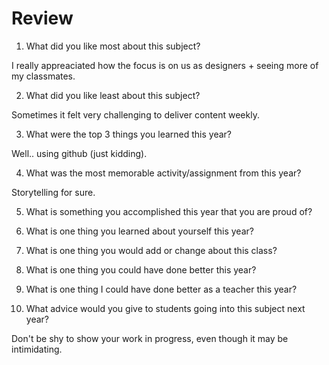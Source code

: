 # Review

1. What did you like most about this subject?

I really appreaciated how the focus is on us as designers + seeing more of my classmates. 

2. What did you like least about this subject?

Sometimes it felt very challenging to deliver content weekly.

3. What were the top 3 things you learned this year?

Well.. using github (just kidding). 

4. What was the most memorable activity/assignment from this year?

Storytelling for sure.

5. What is something you accomplished this year that you are proud of?

6. What is one thing you learned about yourself this year?


7. What is one thing you would add or change about this class?


8. What is one thing you could have done better this year?


9. What is one thing I could have done better as a teacher this year?


10. What advice would you give to students going into this subject next year?

Don't be shy to show your work in progress, even though it may be intimidating.
